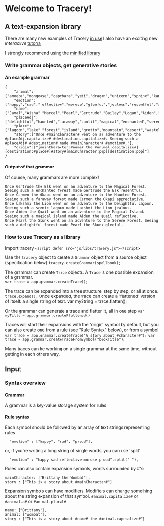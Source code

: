 # Welcome to Tracery!

## A text-expansion library

There are many new examples of Tracery [in use](http://www.crystalcodepalace.com/tracery.html "Examples")
I also have an exciting new *interactive* [tutorial](http://www.crystalcodepalace.com/traceryTut.html "Tutorial")

I strongly recommend using the [minified library](https://github.com/galaxykate/tracery/blob/master/js/tracery.min.js "Minified")

### Write grammar objects, get generative stories

#### An example grammar
```
{
	"animal":["amoeba","mongoose","capybara","yeti","dragon","unicorn","sphinx","kangaroo","boa","nematode","sheep","quail","goat","corgi","agouti","zebra","giraffe","rhino","skunk","dolphin","whale","bullfrog","okapi","sloth","monkey","orangutan","grizzly","moose","elk","dikdik","ibis","stork","finch","nightingale","goose","robin","eagle","hawk","iguana","tortoise","panther","lion","tiger","gnu","reindeer","raccoon","opossum"],
	"emotion":["happy","sad","reflective","morose","gleeful","jealous","resentful","appreciative","proud"],
	"name":["Jamal","Aisha","Marcel","Pearl","Gertrude","Bailey","Logan","Aiden","Scout","Ambrose","Beverly","Takashi","Hilda","Nadya","Salim","Carmen","Ming","Lakshmi","Naveen","Ginger"],
	"placeAdj":["delightful","haunted","faraway","sunlit","magical","enchanted","serene","scenic"],
	"place":["lagoon","lake","forest","island","grotto","mountain","desert","wasteland","meadow","river"],
	"story":["Once #mainCharacter# went on an adventure to the #placeAdj.capitalize# #destination.capitalize#. Seeing such a #placeAdj# #destination# made #mainCharacter# #emotion#."],
	"origin":["[mainCharacter:#name# the #animal.capitalize#][destination:#place#]#story#[mainCharacter:pop][destination:pop]"]
} 
```
    
#### Output of that grammar.  
Of course, many grammars are more complex!
```
Once Gertrude the Elk went on an adventure to the Magical Forest. Seeing such a enchanted forest made Gertrude the Elk resentful.
Once Carmen the Okapi went on an adventure to the Haunted Forest. Seeing such a faraway forest made Carmen the Okapi appreciative.
Once Lakshmi the Lion went on an adventure to the Delightful Lagoon. Seeing such a scenic lagoon made Lakshmi the Lion jealous.
Once Aiden the Quail went on an adventure to the Magical Island. Seeing such a magical island made Aiden the Quail reflective.
Once Pearl the Skunk went on an adventure to the Serene Forest. Seeing such a delightful forest made Pearl the Skunk gleeful.
```


### How to use Tracery as a library

Import tracery 
`<script defer src="js/libs/tracery.js"></script>`

Use the `tracery` object to create a `Grammar` object from a source object (specification below)
`tracery.createGrammar(spellbook);`

The grammar can create `Trace` objects.  A `Trace` is one possible expansion of a grammar.  
`var trace = app.grammar.createTrace();`

The trace can be expanded into a tree structure, step by step, or all at once.
`trace.expand();`
Once expanded, the trace can create a 'flattened' version of itself: a single string of text.
var myString = trace.flatten();

Or the grammar can generate a trace and flatten it, all in one step
`var myTitle = app.grammar.createFlattened()`

Traces will start their expansions with the 'origin' symbol by default, but you can also create one from a rule (see "Rule Syntax" below), or from a symbol
`var trace = app.grammar.createTrace("A story about #character#");`
`var trace = app.grammar.createTraceFromSymbol("bookTitle");`

Many traces can be working on a single grammar at the same time, without getting in each others way.

## Input 


### Syntax overview
####  Grammar
A grammar is a key-value storage system for rules.

####  Rule syntax
Each symbol should be followed by an array of text strings representing rules
```
  "emotion" : ["happy", "sad", "proud"],   
```
or, if you're writing a long string of single words, you can use 'split'
```
  "emotion" : "happy sad reflective morose proud".split(" "),   
```

Rules can also contain expansion symbols, words surrounded by #'s:
```
mainCharacter: ["Brittany the Wombat"],
story : ["This is a story about #mainCharacter#"]
```

Expansion symbols can have modifiers.  Modifiers can change something about the string expansion of that symbol. 
 `#animal.capitalize#` or `#animal.a#` or `#animal.plural#`
```
name: ["Brittany"],
animal: ["wombat"],
story : ["This is a story about #name# the #animal.capitalize#"]
```
